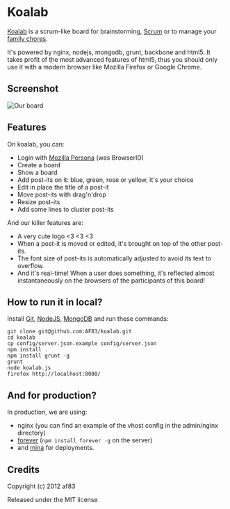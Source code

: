 Koalab
======

[Koalab](https://github.com:AF83/koalab) is a scrum-like board for
brainstorming, [Scrum](http://en.wikipedia.org/wiki/Scrum_\(development\)) or to
manage your [family chores](http://scrum4kids.blogspot.fr/2010/09/using-scrum-for-saturday-chores.html).

It's powered by nginx, nodejs, mongodb, grunt, backbone and html5. It takes
profit of the most advanced features of html5, thus you should only use it
with a modern browser like Mozilla Firefox or Google Chrome.


Screenshot
----------

![Our board](https://raw.github.com/AF83/koalab/master/public/screenshots/board.png)


Features
--------

On koalab, you can:

* Login with [Mozilla Persona](http://www.mozilla.org/persona/) (was BrowserID)
* Create a board
* Show a board
* Add post-its on it: blue, green, rose or yellow, it's your choice
* Edit in place the title of a post-it
* Move post-its with drag'n'drop
* Resize post-its
* Add some lines to cluster post-its

And our killer features are:

* A very cute logo <3 <3 <3
* When a post-it is moved or edited, it's brought on top of the other post-its.
* The font size of post-its is automatically adjusted to avoid its text to overflow.
* And it's real-time! When a user does something, it's reflected almost instantaneously
  on the browsers of the participants of this board!


How to run it in local?
-----------------------

Install [Git](http://git-scm.com/), [NodeJS](http://www.nodejs.org/),
[MongoDB](http://www.mongodb.org/) and run these commands:

```
git clone git@github.com:AF83/koalab.git
cd koalab
cp config/server.json.example config/server.json
npm install .
npm install grunt -g
grunt
node koalab.js
firefox http://localhost:8080/
```


And for production?
-------------------

In production, we are using:

- nginx (you can find an example of the vhost config in the admin/nginx directory)
- [forever](https://github.com/nodejitsu/forever) (`npm install forever -g` on the server)
- and [mina](http://nadarei.co/mina/) for deployments.


Credits
-------

Copyright (c) 2012 af83

Released under the MIT license
